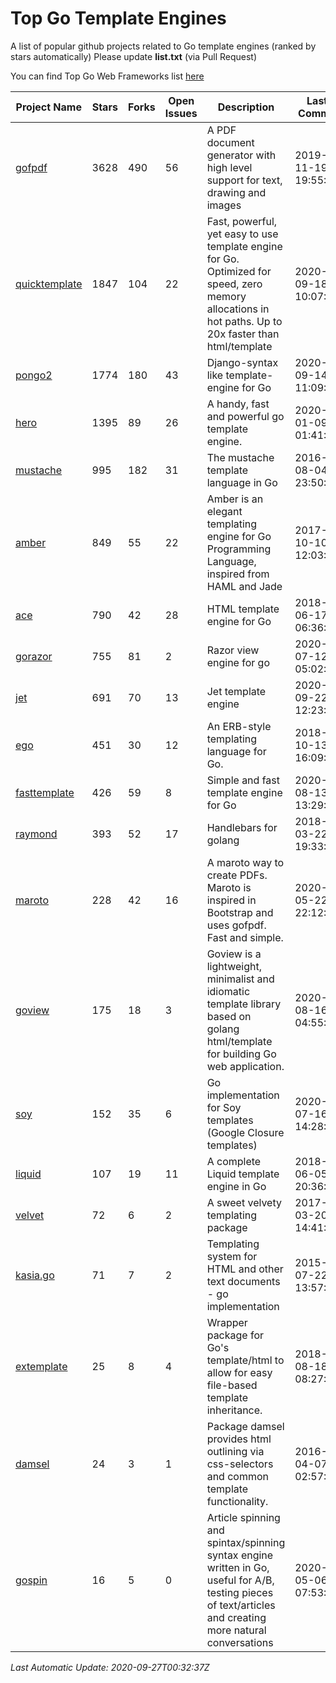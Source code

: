 # Top Go Template Engines
A list of popular github projects related to Go template engines (ranked by stars automatically)
Please update **list.txt** (via Pull Request)

You can find Top Go Web Frameworks list [here](https://github.com/mingrammer/go-web-framework-stars)

| Project Name | Stars | Forks | Open Issues | Description | Last Commit |
| ------------ | ----- | ----- | ----------- | ----------- | ----------- |
| [gofpdf](https://github.com/jung-kurt/gofpdf) | 3628 | 490 | 56 | A PDF document generator with high level support for text, drawing and images | 2019-11-19 19:55:53 |
| [quicktemplate](https://github.com/valyala/quicktemplate) | 1847 | 104 | 22 | Fast, powerful, yet easy to use template engine for Go. Optimized for speed, zero memory allocations in hot paths. Up to 20x faster than html/template | 2020-09-18 10:07:40 |
| [pongo2](https://github.com/flosch/pongo2) | 1774 | 180 | 43 | Django-syntax like template-engine for Go | 2020-09-14 11:09:20 |
| [hero](https://github.com/shiyanhui/hero) | 1395 | 89 | 26 | A handy, fast and powerful go template engine. | 2020-01-09 01:41:20 |
| [mustache](https://github.com/hoisie/mustache) | 995 | 182 | 31 | The mustache template language in Go | 2016-08-04 23:50:33 |
| [amber](https://github.com/eknkc/amber) | 849 | 55 | 22 | Amber is an elegant templating engine for Go Programming Language, inspired from HAML and Jade | 2017-10-10 12:03:22 |
| [ace](https://github.com/yosssi/ace) | 790 | 42 | 28 | HTML template engine for Go | 2018-06-17 06:36:59 |
| [gorazor](https://github.com/sipin/gorazor) | 755 | 81 | 2 | Razor view engine for go | 2020-07-12 05:02:27 |
| [jet](https://github.com/CloudyKit/jet) | 691 | 70 | 13 | Jet  template engine | 2020-09-22 12:23:01 |
| [ego](https://github.com/benbjohnson/ego) | 451 | 30 | 12 | An ERB-style templating language for Go. | 2018-10-13 16:09:26 |
| [fasttemplate](https://github.com/valyala/fasttemplate) | 426 | 59 | 8 | Simple and fast template engine for Go | 2020-08-13 13:29:39 |
| [raymond](https://github.com/aymerick/raymond) | 393 | 52 | 17 | Handlebars for golang | 2018-03-22 19:33:09 |
| [maroto](https://github.com/johnfercher/maroto) | 228 | 42 | 16 | A maroto way to create PDFs. Maroto is inspired in Bootstrap and uses gofpdf. Fast and simple. | 2020-05-22 22:12:30 |
| [goview](https://github.com/foolin/goview) | 175 | 18 | 3 | Goview is a lightweight, minimalist and idiomatic template library based on golang html/template for building Go web application. | 2020-08-16 04:55:52 |
| [soy](https://github.com/robfig/soy) | 152 | 35 | 6 | Go implementation for Soy templates (Google Closure templates) | 2020-07-16 14:28:10 |
| [liquid](https://github.com/osteele/liquid) | 107 | 19 | 11 | A complete Liquid template engine in Go | 2018-06-05 20:36:56 |
| [velvet](https://github.com/gobuffalo/velvet) | 72 | 6 | 2 | A sweet velvety templating package | 2017-03-20 14:41:06 |
| [kasia.go](https://github.com/ziutek/kasia.go) | 71 | 7 | 2 | Templating system for HTML and other text documents - go implementation | 2015-07-22 13:57:53 |
| [extemplate](https://github.com/dannyvankooten/extemplate) | 25 | 8 | 4 | Wrapper package for Go's template/html to allow for easy file-based template inheritance. | 2018-08-18 08:27:29 |
| [damsel](https://github.com/dskinner/damsel) | 24 | 3 | 1 | Package damsel provides html outlining via css-selectors and common template functionality. | 2016-04-07 02:57:10 |
| [gospin](https://github.com/m1/gospin) | 16 | 5 | 0 | Article spinning and spintax/spinning syntax engine written in Go, useful for A/B, testing pieces of text/articles and creating more natural conversations | 2020-05-06 07:53:55 |

*Last Automatic Update: 2020-09-27T00:32:37Z*